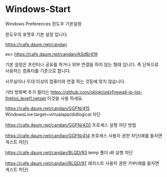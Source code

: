 # Windows-Start
Windows Preferences 윈도우 기본설정

윈도우의 포멧후 기본 설정 입니다.

https://cafe.daum.net/candan

ex> https://cafe.daum.net/candan/ASdB/419

기본 설정은 프린터나 공유를 하거나 외부 연결을 하지 않는 형태 입니다. 즉 단독으로 사용하는 컴퓨터를 기준으로 합니다.

사무실이나 두대 이상의 컴퓨터와 연결 하는 것등에 맞지 않습니다.

기타 방화벽 추가 필터는 https://github.com/oklokl/advfirewall-ip-list-firehol_level1.netset 이것을 사용 하세요.


https://cafe.daum.net/candan/GGFN/415 WindowsLive:target=virtualapp/didlogical 차단

https://cafe.daum.net/candan/GGFN/420 프로세스 실행 차단 방법

https://cafe.daum.net/candan/GGFN/414 프로세스 사용자 권한 차단(예를 들자면 게스트 차단)

https://cafe.daum.net/candan/BLQD/93 temp 폴더 dll 실행 차단

https://cafe.daum.net/candan/BLQD/97 레지스트 사용자 권한 거부(예를 들자면 게스트 차단)
